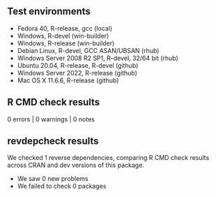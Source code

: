 ## Test environments

- Fedora 40, R-release, gcc (local)
- Windows, R-devel (win-builder)
- Windows, R-release (win-builder)
- Debian Linux, R-devel, GCC ASAN/UBSAN (rhub)
- Windows Server 2008 R2 SP1, R-devel, 32/64 bit (rhub)
- Ubuntu 20.04, R-release, R-devel (github)
- Windows Server 2022, R-release (github)
- Mac OS X 11.6.6, R-release (github)

## R CMD check results

0 errors | 0 warnings | 0 notes

## revdepcheck results

We checked 1 reverse dependencies, comparing R CMD check results across CRAN and
dev versions of this package.

- We saw 0 new problems
- We failed to check 0 packages
